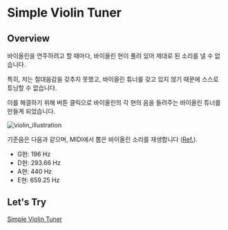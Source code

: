 # Simple Violin Tuner
## Overview
바이올린을 연주하려고 할 때마다, 바이올린 현이 풀려 있어 제대로 된 소리를 낼 수 없습니다. 

특히, 저는 절대음감을 갖추지 못했고, 바이올린 튜너를 갖고 있지 않기 때문에 스스로 튜닝할 수 없습니다. 

이를 해결하기 위해 버튼 클릭으로 바이올린의 각 현의 음을 들려주는 바이올린 튜너를 만들게 되었습니다. 

![violin_illustration](https://user-images.githubusercontent.com/12420779/132127863-6c5762b6-d1a6-4606-ace6-6551ce901bb2.png)

기준음은 다음과 같으며, MIDI에서 뽑은 바이올린 소리를 재생합니다 ([Ref.](https://pages.mtu.edu/~suits/notefreqs.html)). 

* G현: 196 Hz
* D현: 293.66 Hz
* A현: 440 Hz
* E현: 659.25 Hz

## Let's Try
[Simple Violin Tuner](https://simple3068.github.io/Simple-Violin-Tuner)